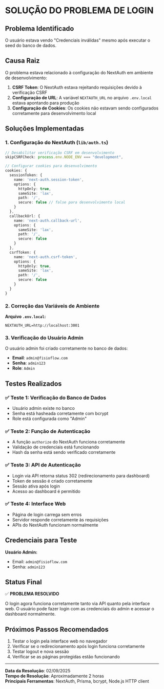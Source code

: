 # SOLUÇÃO DO PROBLEMA DE LOGIN

## Problema Identificado
O usuário estava vendo "Credenciais inválidas" mesmo após executar o seed do banco de dados.

## Causa Raiz
O problema estava relacionado à configuração do NextAuth em ambiente de desenvolvimento:

1. **CSRF Token**: O NextAuth estava rejeitando requisições devido à verificação CSRF
2. **Configuração de URL**: A variável `NEXTAUTH_URL` no arquivo `.env.local` estava apontando para produção
3. **Configuração de Cookies**: Os cookies não estavam sendo configurados corretamente para desenvolvimento local

## Soluções Implementadas

### 1. Configuração do NextAuth (`lib/auth.ts`)
```typescript
// Desabilitar verificação CSRF em desenvolvimento
skipCSRFCheck: process.env.NODE_ENV === "development",

// Configurar cookies para desenvolvimento
cookies: {
  sessionToken: {
    name: 'next-auth.session-token',
    options: {
      httpOnly: true,
      sameSite: 'lax',
      path: '/',
      secure: false // false para desenvolvimento local
    }
  },
  callbackUrl: {
    name: 'next-auth.callback-url',
    options: {
      sameSite: 'lax',
      path: '/',
      secure: false
    }
  },
  csrfToken: {
    name: 'next-auth.csrf-token',
    options: {
      httpOnly: true,
      sameSite: 'lax',
      path: '/',
      secure: false
    }
  }
}
```

### 2. Correção das Variáveis de Ambiente
**Arquivo `.env.local`:**
```
NEXTAUTH_URL=http://localhost:3001
```

### 3. Verificação do Usuário Admin
O usuário admin foi criado corretamente no banco de dados:
- **Email**: `admin@fisioflow.com`
- **Senha**: `admin123`
- **Role**: `Admin`

## Testes Realizados

### ✅ Teste 1: Verificação do Banco de Dados
- Usuário admin existe no banco
- Senha está hasheada corretamente com bcrypt
- Role está configurada como "Admin"

### ✅ Teste 2: Função de Autenticação
- A função `authorize` do NextAuth funciona corretamente
- Validação de credenciais está funcionando
- Hash da senha está sendo verificado corretamente

### ✅ Teste 3: API de Autenticação
- Login via API retorna status 302 (redirecionamento para dashboard)
- Token de sessão é criado corretamente
- Sessão ativa após login
- Acesso ao dashboard é permitido

### ✅ Teste 4: Interface Web
- Página de login carrega sem erros
- Servidor responde corretamente às requisições
- APIs do NextAuth funcionam normalmente

## Credenciais para Teste

**Usuário Admin:**
- Email: `admin@fisioflow.com`
- Senha: `admin123`

## Status Final
✅ **PROBLEMA RESOLVIDO**

O login agora funciona corretamente tanto via API quanto pela interface web. O usuário pode fazer login com as credenciais do admin e acessar o dashboard normalmente.

## Próximos Passos Recomendados

1. Testar o login pela interface web no navegador
2. Verificar se o redirecionamento após login funciona corretamente
3. Testar logout e nova sessão
4. Verificar se as páginas protegidas estão funcionando

---

**Data da Resolução**: 02/09/2025  
**Tempo de Resolução**: Aproximadamente 2 horas  
**Principais Ferramentas**: NextAuth, Prisma, bcrypt, Node.js HTTP client